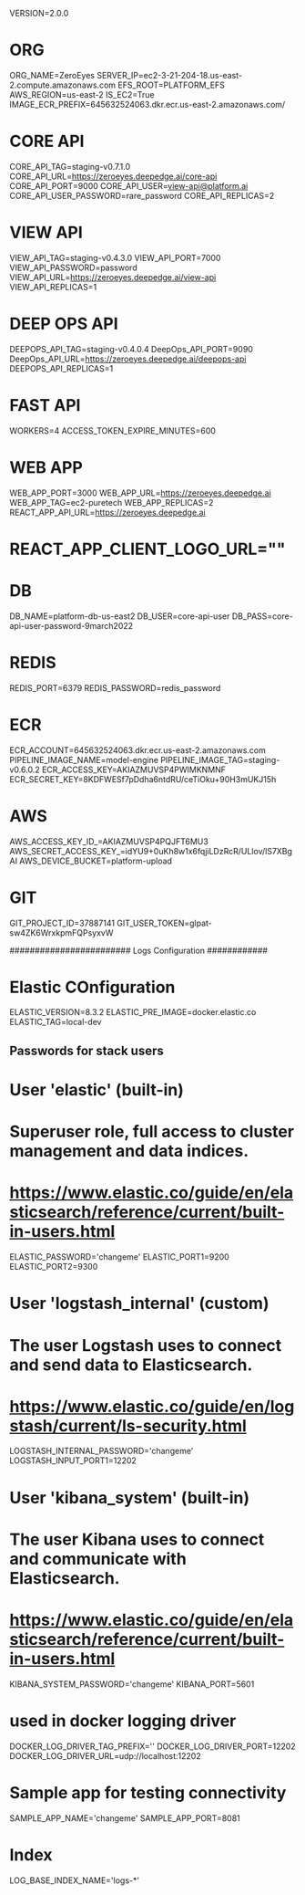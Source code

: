

VERSION=2.0.0

# ORG
ORG_NAME=ZeroEyes
SERVER_IP=ec2-3-21-204-18.us-east-2.compute.amazonaws.com
EFS_ROOT=PLATFORM_EFS
AWS_REGION=us-east-2
IS_EC2=True
IMAGE_ECR_PREFIX=645632524063.dkr.ecr.us-east-2.amazonaws.com/

# CORE API
CORE_API_TAG=staging-v0.7.1.0
CORE_API_URL=https://zeroeyes.deepedge.ai/core-api
CORE_API_PORT=9000
CORE_API_USER=view-api@platform.ai
CORE_API_USER_PASSWORD=rare_password
CORE_API_REPLICAS=2

# VIEW API
VIEW_API_TAG=staging-v0.4.3.0
VIEW_API_PORT=7000
VIEW_API_PASSWORD=password
VIEW_API_URL=https://zeroeyes.deepedge.ai/view-api
VIEW_API_REPLICAS=1

# DEEP OPS API
DEEPOPS_API_TAG=staging-v0.4.0.4
DeepOps_API_PORT=9090
DeepOps_API_URL=https://zeroeyes.deepedge.ai/deepops-api
DEEPOPS_API_REPLICAS=1

# FAST API
WORKERS=4
ACCESS_TOKEN_EXPIRE_MINUTES=600

# WEB APP
WEB_APP_PORT=3000
WEB_APP_URL=https://zeroeyes.deepedge.ai
WEB_APP_TAG=ec2-puretech
WEB_APP_REPLICAS=2
REACT_APP_API_URL=https://zeroeyes.deepedge.ai
# REACT_APP_CLIENT_LOGO_URL=""

# DB
DB_NAME=platform-db-us-east2
DB_USER=core-api-user
DB_PASS=core-api-user-password-9march2022

# REDIS
REDIS_PORT=6379
REDIS_PASSWORD=redis_password

# ECR
ECR_ACCOUNT=645632524063.dkr.ecr.us-east-2.amazonaws.com
PIPELINE_IMAGE_NAME=model-engine
PIPELINE_IMAGE_TAG=staging-v0.6.0.2
ECR_ACCESS_KEY=AKIAZMUVSP4PWIMKNMNF
ECR_SECRET_KEY=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

# AWS
AWS_ACCESS_KEY_ID_=AKIAZMUVSP4PQJFT6MU3
AWS_SECRET_ACCESS_KEY_=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
AWS_DEVICE_BUCKET=platform-upload

# GIT
GIT_PROJECT_ID=37887141
GIT_USER_TOKEN=glpat-sw4ZK6WrxkpmFQPsyxvW

######################## Logs Configuration ############
# Elastic COnfiguration #

ELASTIC_VERSION=8.3.2
ELASTIC_PRE_IMAGE=docker.elastic.co
ELASTIC_TAG=local-dev

## Passwords for stack users
#

# User 'elastic' (built-in)
#
# Superuser role, full access to cluster management and data indices.
# https://www.elastic.co/guide/en/elasticsearch/reference/current/built-in-users.html
ELASTIC_PASSWORD='changeme'
ELASTIC_PORT1=9200
ELASTIC_PORT2=9300

# User 'logstash_internal' (custom)
#
# The user Logstash uses to connect and send data to Elasticsearch.
# https://www.elastic.co/guide/en/logstash/current/ls-security.html
LOGSTASH_INTERNAL_PASSWORD='changeme'
LOGSTASH_INPUT_PORT1=12202


# User 'kibana_system' (built-in)
#
# The user Kibana uses to connect and communicate with Elasticsearch.
# https://www.elastic.co/guide/en/elasticsearch/reference/current/built-in-users.html
KIBANA_SYSTEM_PASSWORD='changeme'
KIBANA_PORT=5601

# used in docker logging driver
DOCKER_LOG_DRIVER_TAG_PREFIX=''
DOCKER_LOG_DRIVER_PORT=12202
DOCKER_LOG_DRIVER_URL=udp://localhost:12202

# Sample app for testing connectivity
SAMPLE_APP_NAME='changeme'
SAMPLE_APP_PORT=8081

# Index
LOG_BASE_INDEX_NAME='logs-*'